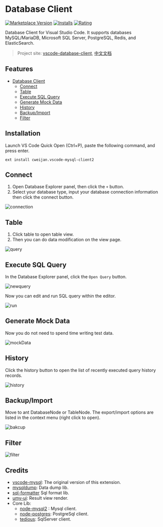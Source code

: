 # Database Client

[![Marketplace Version](https://vsmarketplacebadge.apphb.com/version-short/cweijan.vscode-mysql-client2.svg)](https://marketplace.visualstudio.com/items?itemName=cweijan.vscode-mysql-client2) [![Installs](https://vsmarketplacebadge.apphb.com/installs-short/cweijan.vscode-mysql-client2.svg)](https://marketplace.visualstudio.com/items?itemName=cweijan.vscode-mysql-client2) [![Rating](https://vsmarketplacebadge.apphb.com/rating-short/cweijan.vscode-mysql-client2.svg)](https://marketplace.visualstudio.com/items?itemName=cweijan.vscode-mysql-client2)

Database Client for Visual Studio Code. It supports databases MySQL/MariaDB, Microsoft SQL Server, PostgreSQL, Redis, and ElasticSearch.

> Project site: [vscode-database-client](https://github.com/cweijan/vscode-database-client), [中文文档](https://github.com/cweijan/vscode-database-client/blob/master/README_CN.md)

## Features

- [Database Client](#database-client)
  - [Connect](#connect)
  - [Table](#table)
  - [Execute SQL Query](#execute-sql-query)
  - [Generate Mock Data](#generate-mock-data)
  - [History](#history)
  - [Backup/Import](#backupimport)
  - [Filter](#filter)

## Installation

Launch VS Code Quick Open (Ctrl+P), paste the following command, and press enter.

```
ext install cweijan.vscode-mysql-client2
```

## Connect

1. Open Database Explorer panel, then click the `+` button.
2. Select your database type, input your database connection information then click the connect button.

![connection](https://github.com/cweijan/vscode-database-client/raw/master/images/connection.jpg)

## Table

1. Click table to open table view.
2. Then you can do data modification on the view page.

![query](https://github.com/cweijan/vscode-database-client/raw/master/images/QueryTable.jpg)

## Execute SQL Query

In the Database Explorer panel, click the `Open Query` button.

![newquery](https://github.com/cweijan/vscode-database-client/raw/master/images/newquery.jpg)

Now you can edit and run SQL query within the editor.

![run](https://github.com/cweijan/vscode-database-client/raw/master/images/run.jpg)

## Generate Mock Data

Now you do not need to spend time writing test data.

![mockData](https://github.com/cweijan/vscode-database-client/raw/master/images/mockData.png)

## History

Click the history button to open the list of recently executed query history records.

![history](https://github.com/cweijan/vscode-database-client/raw/master/images/history.jpg)

## Backup/Import

Move to ant DatabaseNode or TableNode. The export/import options are listed in the context menu (right click to open).

![bakcup](https://github.com/cweijan/vscode-database-client/raw/master/images/Backup.jpg)

## Filter

![filter](https://github.com/cweijan/vscode-database-client/raw/master/images/filter.gif)

## Credits

- [vscode-mysql](https://github.com/formulahendry/vscode-mysql): The original version of this extension.
- [mysqldump](https://github.com/bradzacher/mysqldum): Data dump lib.
- [sql-formatter](https://github.com/zeroturnaround/sql-formatter) Sql format lib.
- [umy-ui](https://github.com/u-leo/umy-ui): Result view render.
- Core Lib:
  - [node-mysql2](https://github.com/sidorares/node-mysql2) : Mysql client.
  - [node-postgres](https://github.com/brianc/node-postgres): PostgreSql client.
  - [tedious](https://github.com/tediousjs/tedious): SqlServer client.
